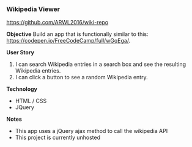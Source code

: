 ### Wikipedia Viewer  

https://github.com/ARWL2016/wiki-repo 

**Objective** 
Build an app that is functionally similar to this: https://codepen.io/FreeCodeCamp/full/wGqEga/.

**User Story**
1. I can search Wikipedia entries in a search box and see the resulting Wikipedia entries.  
2. I can click a button to see a random Wikipedia entry. 

**Technology**
- HTML / CSS 
- JQuery 

**Notes** 
- This app uses a jQuery ajax method to call the wikipedia API
- This project is currently unhosted
